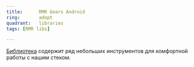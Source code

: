 ```yaml
---
title:      RMR Gears Android
ring:       adopt
quadrant:   libraries
tags: [RMR libs]

---
```


[Библиотека][gears] содержит ряд небольших инструментов для комфортной работы с нашим стеком.

<!-- Links -->
[gears]: https://github.com/RedMadRobot/gears-android